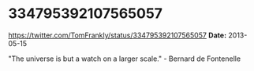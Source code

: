 # 334795392107565057
https://twitter.com/TomFrankly/status/334795392107565057
**Date:** 2013-05-15

"The universe is but a watch on a larger scale." - Bernard de Fontenelle
